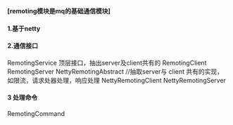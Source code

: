  
 **[remoting模块是mq的基础通信模块]**

#### 1.基于netty

#### 2.通信接口 
RemotingService 顶层接口，抽出server及client共有的
  RemotingClient 
  RemotingServer
  NettyRemotingAbstract 
    //抽取server与 client 共有的实现，如限流，请求处器处理，响应处理
    NettyRemotingClient 
    NettyRemotingServer
  

#### 3 处理命令
RemotingCommand
    